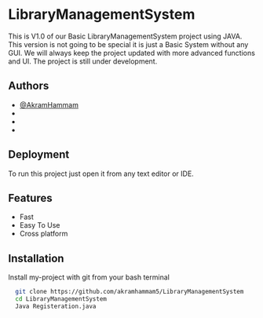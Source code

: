 # LibraryManagementSystem

This is V1.0 of our Basic LibraryManagementSystem project using JAVA. This version is not going to be special it is just a Basic System without any GUI.
We will always keep the project updated with more advanced functions and UI. The project is still under development.


## Authors

- [@AkramHammam](https://www.github.com/akramhammam5)
- []()
- []()
- []()




## Deployment

To run this project just open it from any text editor or IDE.



## Features

- Fast 
- Easy To Use
- Cross platform








## Installation

Install my-project with git from your bash terminal

```bash
  git clone https://github.com/akramhammam5/LibraryManagementSystem
  cd LibraryManagementSystem
  Java Registeration.java
```
